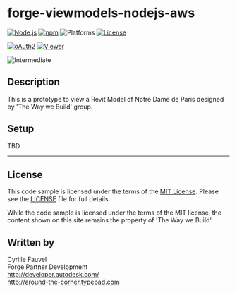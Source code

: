 # forge-viewmodels-nodejs-aws

[![Node.js](https://img.shields.io/badge/Node.js-10.16.0-blue.svg)](https://nodejs.org/)
[![npm](https://img.shields.io/badge/npm-6.13.7-blue.svg)](https://www.npmjs.com/)
![Platforms](https://img.shields.io/badge/platform-windows%20%7C%20osx%20%7C%20linux-lightgray.svg)
[![License](http://img.shields.io/:license-MIT-blue.svg)](http://opensource.org/licenses/MIT)

[![oAuth2](https://img.shields.io/badge/oAuth2-v1-green.svg)](http://developer.autodesk.com/)
[![Viewer](https://img.shields.io/badge/Viewer-v7-green.svg)](http://developer.autodesk.com/)

![Intermediate](https://img.shields.io/badge/Level-Intermediate-blue.svg)

## Description

This is a prototype to view a Revit Model of Notre Dame de Paris designed by 'The Way we Build' group.

## Setup

TBD

--------

## License

This code sample is licensed under the terms of the [MIT License](http://opensource.org/licenses/MIT).
Please see the [LICENSE](LICENSE) file for full details.

While the code sample is licensed under the terms of the MIT license, the content shown on this site
remains the property of 'The Way we Build'.

## Written by

Cyrille Fauvel  
Forge Partner Development  
http://developer.autodesk.com/  
http://around-the-corner.typepad.com  
